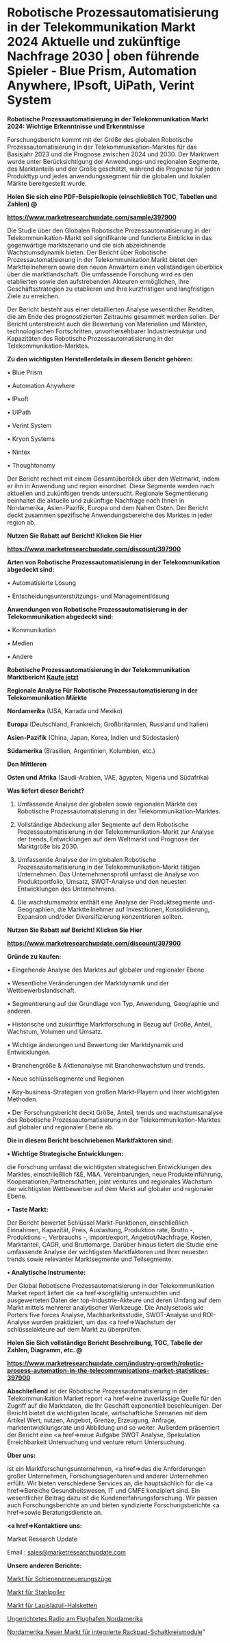 # Robotische Prozessautomatisierung in der Telekommunikation Markt 2024 Aktuelle und zukünftige Nachfrage 2030 | oben führende Spieler - Blue Prism, Automation Anywhere, IPsoft, UiPath, Verint System

<strong>Robotische Prozessautomatisierung in der Telekommunikation Markt 2024: Wichtige Erkenntnisse und Erkenntnisse</strong>

Forschungsbericht kommt mit der Größe des globalen Robotische Prozessautomatisierung in der Telekommunikation-Marktes für das Basisjahr 2023 und die Prognose zwischen 2024 und 2030. Der Marktwert wurde unter Berücksichtigung der Anwendungs-und regionalen Segmente, des Marktanteils und der Größe geschätzt, während die Prognose für jeden Produkttyp und jedes anwendungssegment für die globalen und lokalen Märkte bereitgestellt wurde.



<strong>Holen Sie sich eine PDF-Beispielkopie (einschließlich TOC, Tabellen und Zahlen) @
</strong>

<strong><a href=https://www.marketresearchupdate.com/sample/397900>

<strong>https://www.marketresearchupdate.com/sample/397900</u></font></a></strong></strong>

Die Studie über den Globalen Robotische Prozessautomatisierung in der Telekommunikation-Markt soll signifikante und fundierte Einblicke in das gegenwärtige marktszenario und die sich abzeichnende Wachstumsdynamik bieten. Der Bericht über Robotische Prozessautomatisierung in der Telekommunikation Markt bietet den Marktteilnehmern sowie den neuen Anwärtern einen vollständigen überblick über die marktlandschaft. Die umfassende Forschung wird es den etablierten sowie den aufstrebenden Akteuren ermöglichen, Ihre Geschäftsstrategien zu etablieren und Ihre kurzfristigen und langfristigen Ziele zu erreichen.

Der Bericht besteht aus einer detaillierten Analyse wesentlicher Renditen, die am Ende des prognostizierten Zeitraums gesammelt werden sollen. Der Bericht unterstreicht auch die Bewertung von Materialien und Märkten, technologischen Fortschritten, unvorhersehbarer Industriestruktur und Kapazitäten des Robotische Prozessautomatisierung in der Telekommunikation-Marktes.



<strong>Zu den wichtigsten Herstellerdetails in diesem Bericht gehören:</strong>

• Blue Prism

• Automation Anywhere

• IPsoft

• UiPath

• Verint System

• Kryon Systems

• Nintex

• Thoughtonomy

Der Bericht rechnet mit einem Gesamtüberblick über den Weltmarkt, indem er ihn in Anwendung und region einordnet. Diese Segmente werden nach aktuellen und zukünftigen trends untersucht. Regionale Segmentierung beinhaltet die aktuelle und zukünftige Nachfrage nach Ihnen in Nordamerika, Asien-Pazifik, Europa und dem Nahen Osten. Der Bericht deckt zusammen spezifische Anwendungsbereiche des Marktes in jeder region ab.



<strong>Nutzen Sie Rabatt auf Bericht! Klicken Sie Hier
</strong>

<strong><a href=https://www.marketresearchupdate.com/discount/397900>https://www.marketresearchupdate.com/discount/397900</b></u></font></strong></a>



<strong>Arten von Robotische Prozessautomatisierung in der Telekommunikation abgedeckt sind:</strong>

• Automatisierte Lösung

• Entscheidungsunterstützungs- und Managementlösung



<strong>Anwendungen von Robotische Prozessautomatisierung in der Telekommunikation abgedeckt sind:</strong>

• Kommunikation

• Medien

• Andere



<strong>Robotische Prozessautomatisierung in der Telekommunikation Marktbericht <a href=https://www.marketresearchupdate.com/buynow/397900>Kaufe jetzt</a></strong>



<strong>Regionale Analyse Für Robotische Prozessautomatisierung in der Telekommunikation Märkte</strong>



<strong>Nordamerika</strong> (USA, Kanada und Mexiko)



<strong>Europa</strong> (Deutschland, Frankreich, Großbritannien, Russland und Italien)



<strong>Asien-Pazifik</strong> (China, Japan, Korea, Indien und Südostasien)



<strong>Südamerika</strong> (Brasilien, Argentinien, Kolumbien, etc.)



<strong>Den Mittleren</strong> 

<strong>Osten und Afrika</strong> (Saudi-Arabien, VAE, ägypten, Nigeria und Südafrika)



<strong>Was liefert dieser Bericht?</strong>

1. Umfassende Analyse der globalen sowie regionalen Märkte des Robotische Prozessautomatisierung in der Telekommunikation-Marktes.

2. Vollständige Abdeckung aller Segmente auf dem Robotische Prozessautomatisierung in der Telekommunikation-Markt zur Analyse der trends, Entwicklungen auf dem Weltmarkt und Prognose der Marktgröße bis 2030.

3. Umfassende Analyse der im globalen Robotische Prozessautomatisierung in der Telekommunikation-Markt tätigen Unternehmen. Das Unternehmensprofil umfasst die Analyse von Produktportfolio, Umsatz, SWOT-Analyse und den neuesten Entwicklungen des Unternehmens.

4. Die wachstumsmatrix enthält eine Analyse der Produktsegmente und-Geographien, die Marktteilnehmer auf Investitionen, Konsolidierung, Expansion und/oder Diversifizierung konzentrieren sollten.



<strong>Nutzen Sie Rabatt auf Bericht! Klicken Sie Hier
</strong>

<strong><a href=https://www.marketresearchupdate.com/discount/397900>https://www.marketresearchupdate.com/discount/397900</b></u></font></strong></a>



<strong>Gründe zu kaufen:</strong>

• Eingehende Analyse des Marktes auf globaler und regionaler Ebene.

• Wesentliche Veränderungen der Marktdynamik und der Wettbewerbslandschaft.

• Segmentierung auf der Grundlage von Typ, Anwendung, Geographie und anderen.

• Historische und zukünftige Marktforschung in Bezug auf Größe, Anteil, Wachstum, Volumen und Umsatz.

• Wichtige änderungen und Bewertung der Marktdynamik und Entwicklungen.

• Branchengröße &amp; Aktienanalyse mit Branchenwachstum und trends.

• Neue schlüsselsegmente und Regionen

• Key-business-Strategien von großen Markt-Playern und Ihrer wichtigsten Methoden.

• Der Forschungsbericht deckt Größe, Anteil, trends und wachstumsanalyse des Robotische Prozessautomatisierung in der Telekommunikation-Marktes auf globaler und regionaler Ebene ab.



<strong>Die in diesem Bericht beschriebenen Marktfaktoren sind:</strong>



<strong>• Wichtige Strategische Entwicklungen:</strong>

die Forschung umfasst die wichtigsten strategischen Entwicklungen des Marktes, einschließlich f&amp;E, M&amp;A, Vereinbarungen, neue Produkteinführung, Kooperationen,Partnerschaften, joint ventures und regionales Wachstum der wichtigsten Wettbewerber auf dem Markt auf globaler und regionaler Ebene.



<strong>• Taste Markt:</strong>

Der Bericht bewertet Schlüssel Markt-Funktionen, einschließlich Einnahmen, Kapazität, Preis, Auslastung, Produktion rate, Brutto -, Produktions -, Verbrauchs -, import/export, Angebot/Nachfrage, Kosten, Marktanteil, CAGR, und Bruttomarge. Darüber hinaus liefert die Studie eine umfassende Analyse der wichtigsten Marktfaktoren und Ihrer neuesten trends sowie relevanter Marktsegmente und Teilsegmente.



<strong>• Analytische Instrumente:</strong>

Der Global Robotische Prozessautomatisierung in der Telekommunikation Market report liefert die <a href=>sorgf</a>ältig untersuchten und ausgewerteten Daten der top-Industrie-Akteure und deren Umfang auf dem Markt mittels mehrerer analytischer Werkzeuge. Die Analysetools wie Porters five forces Analyse, Machbarkeitsstudie, SWOT-Analyse und ROI-Analyse wurden praktiziert, um das <a href=>Wachstum</a> der schlüsselakteure auf dem Markt zu überprüfen.



<strong>Holen Sie Sich vollständige Bericht Beschreibung, TOC, Tabelle der Zahlen, Diagramm, etc. @ </strong>

<strong><a href=https://www.marketresearchupdate.com/industry-growth/robotic-process-automation-in-the-telecommunications-market-statistices-397900>https://www.marketresearchupdate.com/industry-growth/robotic-process-automation-in-the-telecommunications-market-statistices-397900</a></font></strong>



<strong>Abschließend</strong> ist der Robotische Prozessautomatisierung in der Telekommunikation Market report <a href=>eine</a> zuverlässige Quelle für den Zugriff auf die Marktdaten, die Ihr Geschäft exponentiell beschleunigen. Der Bericht bietet die wichtigsten locale, wirtschaftliche Szenarien mit dem Artikel Wert, nutzen, Angebot, Grenze, Erzeugung, Anfrage, marktentwicklungsrate und Abbildung und so weiter. Außerdem präsentiert der Bericht eine <a href=>neue</a> Aufgabe SWOT Analyse, Spekulation Erreichbarkeit Untersuchung und venture return Untersuchung.



<strong>Über uns:</strong>

 ist ein Marktforschungsunternehmen, <a href=>das</a> die Anforderungen großer Unternehmen, Forschungsagenturen und anderer Unternehmen erfüllt. Wir bieten verschiedene Services an, die hauptsächlich für die <a href=>Bereiche</a> Gesundheitswesen, IT und CMFE konzipiert sind. Ein wesentlicher Beitrag dazu ist die Kundenerfahrungsforschung. Wir passen auch Forschungsberichte an und bieten syndizierte Forschungsberichte <a href=>sowie</a> Beratungsdienste an.



<strong><a href=>Kontaktiere uns:</a></strong>

Market Research Update

Email : sales@marketresearchupdate.com



<strong>Unsere anderen Berichte:</strong>

<a href=https://www.linkedin.com/pulse/track-renewal-train-market-opportunities-stay>Markt für Schienenerneuerungszüge</a>

<a href=https://www.linkedin.com/pulse/steel-bollards-market-sizing-up-anticipating>Markt für Stahlpoller</a>

<a href=https://www.linkedin.com/pulse/lapis-lazuli-necklace-market-2023-remarking-enormous>Markt für Lapislazuli-Halsketten</a>

<a href=https://www.linkedin.com/pulse/north-america-airport-non-directional-radio>Ungerichtetes Radio am Flughafen Nordamerika</a>

<a href=https://www.linkedin.com/pulse/north-america-new-rackpad-integrated-circuit-module-market>Nordamerika Neuer Markt für integrierte Rackpad-Schaltkreismodule</a>"
